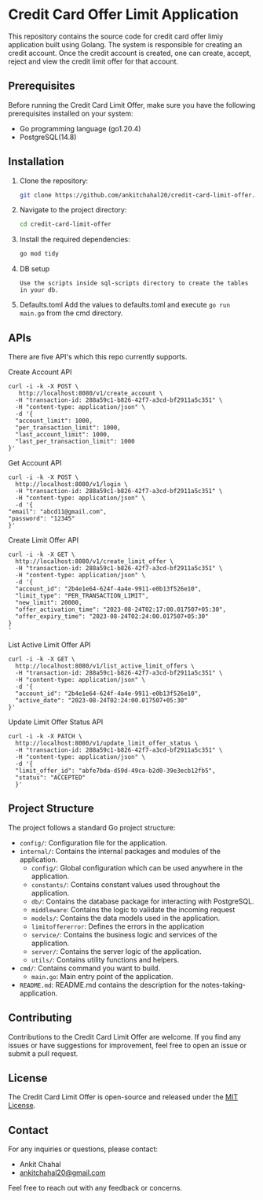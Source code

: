 # Credit Card Offer Limit Application 

This repository contains the source code for credit card offer limiy application built using Golang. The system is responsible for creating an credit account. Once the credit account is created, one can create, accept, reject and view the credit limit offer for that account.

## Prerequisites

Before running the Credit Card Limit Offer, make sure you have the following prerequisites installed on your system:

- Go programming language (go1.20.4)
- PostgreSQL(14.8)

## Installation

1. Clone the repository:

   ```bash
   git clone https://github.com/ankitchahal20/credit-card-limit-offer.git
   ```

2. Navigate to the project directory:

   ```bash
   cd credit-card-limit-offer
   ```

3. Install the required dependencies:

   ```bash
   go mod tidy
   ```

4. DB setup
    ```
    Use the scripts inside sql-scripts directory to create the tables in your db.
    ```
5. Defaults.toml
Add the values to defaults.toml and execute `go run main.go` from the cmd directory.

## APIs
There are five API's which this repo currently supports.

Create Account API
```
curl -i -k -X POST \
   http://localhost:8080/v1/create_account \
  -H "transaction-id: 288a59c1-b826-42f7-a3cd-bf2911a5c351" \
  -H "content-type: application/json" \
  -d '{
  "account_limit": 1000,
  "per_transaction_limit": 1000,
  "last_account_limit": 1000,
  "last_per_transaction_limit": 1000
}'
```

Get Account API

```
curl -i -k -X POST \
  http://localhost:8080/v1/login \
  -H "transaction-id: 288a59c1-b826-42f7-a3cd-bf2911a5c351" \
  -H "content-type: application/json" \
  -d '{
"email": "abcd11@gmail.com",
"password": "12345"
}'
```

Create Limit Offer API

```
curl -i -k -X GET \
  http://localhost:8080/v1/create_limit_offer \
  -H "transaction-id: 288a59c1-b826-42f7-a3cd-bf2911a5c351" \
  -H "content-type: application/json" \
  -d '{
  "account_id": "2b4e1e64-624f-4a4e-9911-e0b13f526e10",
  "limit_type": "PER_TRANSACTION_LIMIT",
  "new_limit": 20000,
  "offer_activation_time": "2023-08-24T02:17:00.017507+05:30",
  "offer_expiry_time": "2023-08-24T02:24:00.017507+05:30"
}
'
```

List Active Limit Offer API

```
curl -i -k -X GET \
  http://localhost:8080/v1/list_active_limit_offers \
  -H "transaction-id: 288a59c1-b826-42f7-a3cd-bf2911a5c351" \
  -H "content-type: application/json" \
  -d '{
  "account_id": "2b4e1e64-624f-4a4e-9911-e0b13f526e10",
  "active_date": "2023-08-24T02:24:00.017507+05:30"
}'
```

Update Limit Offer Status API

```
curl -i -k -X PATCH \
  http://localhost:8080/v1/update_limit_offer_status \
  -H "transaction-id: 288a59c1-b826-42f7-a3cd-bf2911a5c351" \
  -H "content-type: application/json" \
  -d '{
  "limit_offer_id": "abfe7bda-d59d-49ca-b2d0-39e3ecb12fb5",
  "status": "ACCEPTED"
  }'
```

## Project Structure

The project follows a standard Go project structure:

- `config/`: Configuration file for the application.
- `internal/`: Contains the internal packages and modules of the application.
  - `config/`: Global configuration which can be used anywhere in the application.
  - `constants/`: Contains constant values used throughout the application.
  - `db/`: Contains the database package for interacting with PostgreSQL.
  - `middleware`: Contains the logic to validate the incoming request
  - `models/`: Contains the data models used in the application.
  - `limitoffererror`: Defines the errors in the application
  - `service/`: Contains the business logic and services of the application.
  - `server/`: Contains the server logic of the application.
  - `utils/`: Contains utility functions and helpers.
- `cmd/`:  Contains command you want to build.
    - `main.go`: Main entry point of the application.
- `README.md`: README.md contains the description for the notes-taking-application.

## Contributing

Contributions to the Credit Card Limit Offer are welcome. If you find any issues or have suggestions for improvement, feel free to open an issue or submit a pull request.

## License

The Credit Card Limit Offer is open-source and released under the [MIT License](LICENSE).

## Contact

For any inquiries or questions, please contact:

- Ankit Chahal
- ankitchahal20@gmail.com

Feel free to reach out with any feedback or concerns.
